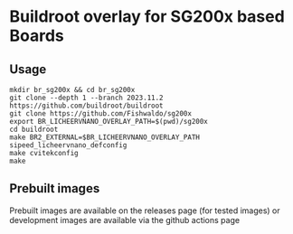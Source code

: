 # Buildroot overlay for SG200x based Boards

## Usage

```
mkdir br_sg200x && cd br_sg200x
git clone --depth 1 --branch 2023.11.2 https://github.com/buildroot/buildroot
git clone https://github.com/Fishwaldo/sg200x 
export BR_LICHEERVNANO_OVERLAY_PATH=$(pwd)/sg200x
cd buildroot
make BR2_EXTERNAL=$BR_LICHEERVNANO_OVERLAY_PATH sipeed_licheervnano_defconfig
make cvitekconfig
make
```

## Prebuilt images

Prebuilt images are available on the releases page (for tested images) or development images are available via the github actions page

